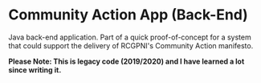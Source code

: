 # Community Action App (Back-End)
Java back-end application. Part of a quick proof-of-concept for a system that could support the delivery of RCGPNI's Community Action manifesto.

**Please Note: This is legacy code (2019/2020) and I have learned a lot since writing it.**
